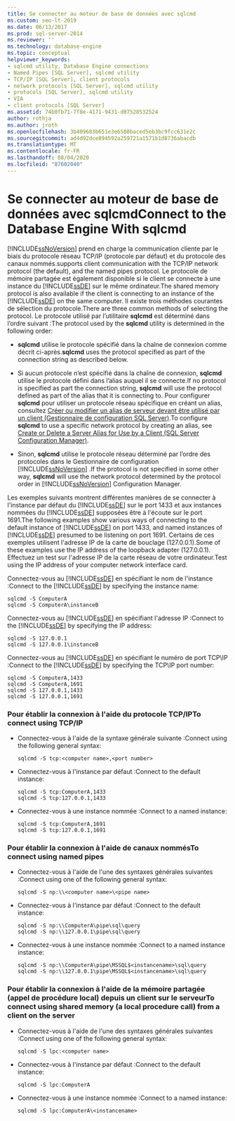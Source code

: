 ```yaml
---
title: Se connecter au moteur de base de données avec sqlcmd
ms.custom: seo-lt-2019
ms.date: 06/13/2017
ms.prod: sql-server-2014
ms.reviewer: ''
ms.technology: database-engine
ms.topic: conceptual
helpviewer_keywords:
- sqlcmd utility, Database Engine connections
- Named Pipes [SQL Server], sqlcmd utility
- TCP/IP [SQL Server], client protocols
- network protocols [SQL Server], sqlcmd utility
- protocols [SQL Server], sqlcmd utility
- VIA
- client protocols [SQL Server]
ms.assetid: 74b0fb71-7f8e-4171-9431-d07528532524
author: rothja
ms.author: jroth
ms.openlocfilehash: 3b409683b651e3e6508baced5eb3bc9fcc631e2c
ms.sourcegitcommit: ad4d92dce894592a259721a1571b1d8736abacdb
ms.translationtype: MT
ms.contentlocale: fr-FR
ms.lasthandoff: 08/04/2020
ms.locfileid: "87602040"
---
```

# <a name="connect-to-the-database-engine-with-sqlcmd"></a><span data-ttu-id="d1150-102">Se connecter au moteur de base de données avec sqlcmd</span><span class="sxs-lookup"><span data-stu-id="d1150-102">Connect to the Database Engine With sqlcmd</span></span>
  [!INCLUDE[ssNoVersion](../../includes/ssnoversion-md.md)] <span data-ttu-id="d1150-103">prend en charge la communication cliente par le biais du protocole réseau TCP/IP (protocole par défaut) et du protocole des canaux nommés.</span><span class="sxs-lookup"><span data-stu-id="d1150-103">supports client communication with the TCP/IP network protocol (the default), and the named pipes protocol.</span></span> <span data-ttu-id="d1150-104">Le protocole de mémoire partagée est également disponible si le client se connecte à une instance du [!INCLUDE[ssDE](../../includes/ssde-md.md)] sur le même ordinateur.</span><span class="sxs-lookup"><span data-stu-id="d1150-104">The shared memory protocol is also available if the client is connecting to an instance of the [!INCLUDE[ssDE](../../includes/ssde-md.md)] on the same computer.</span></span> <span data-ttu-id="d1150-105">Il existe trois méthodes courantes de sélection du protocole.</span><span class="sxs-lookup"><span data-stu-id="d1150-105">There are three common methods of selecting the protocol.</span></span> <span data-ttu-id="d1150-106">Le protocole utilisé par l’utilitaire **sqlcmd** est déterminé dans l’ordre suivant :</span><span class="sxs-lookup"><span data-stu-id="d1150-106">The protocol used by the **sqlcmd** utility is determined in the following order:</span></span>  
  
-   <span data-ttu-id="d1150-107">**sqlcmd** utilise le protocole spécifié dans la chaîne de connexion comme décrit ci-après.</span><span class="sxs-lookup"><span data-stu-id="d1150-107">**sqlcmd** uses the protocol specified as part of the connection string as described below.</span></span>  
  
-   <span data-ttu-id="d1150-108">Si aucun protocole n’est spécifié dans la chaîne de connexion, **sqlcmd** utilise le protocole défini dans l’alias auquel il se connecte.</span><span class="sxs-lookup"><span data-stu-id="d1150-108">If no protocol is specified as part the connection string, **sqlcmd** will use the protocol defined as part of the alias that it is connecting to.</span></span> <span data-ttu-id="d1150-109">Pour configurer **sqlcmd** pour utiliser un protocole réseau spécifique en créant un alias, consultez [Créer ou modifier un alias de serveur devant être utilisé par un client &#40;Gestionnaire de configuration SQL Server&#41;](../../database-engine/configure-windows/create-or-delete-a-server-alias-for-use-by-a-client.md).</span><span class="sxs-lookup"><span data-stu-id="d1150-109">To configure **sqlcmd** to use a specific network protocol by creating an alias, see [Create or Delete a Server Alias for Use by a Client &#40;SQL Server Configuration Manager&#41;](../../database-engine/configure-windows/create-or-delete-a-server-alias-for-use-by-a-client.md).</span></span>  
  
-   <span data-ttu-id="d1150-110">Sinon, **sqlcmd** utilise le protocole réseau déterminé par l’ordre des protocoles dans le Gestionnaire de configuration [!INCLUDE[ssNoVersion](../../includes/ssnoversion-md.md)] .</span><span class="sxs-lookup"><span data-stu-id="d1150-110">If the protocol is not specified in some other way, **sqlcmd** will use the network protocol determined by the protocol order in [!INCLUDE[ssNoVersion](../../includes/ssnoversion-md.md)] Configuration Manager.</span></span>  
  
 <span data-ttu-id="d1150-111">Les exemples suivants montrent différentes manières de se connecter à l'instance par défaut du [!INCLUDE[ssDE](../../includes/ssde-md.md)] sur le port 1433 et aux instances nommées du [!INCLUDE[ssDE](../../includes/ssde-md.md)] supposées être à l'écoute sur le port 1691.</span><span class="sxs-lookup"><span data-stu-id="d1150-111">The following examples show various ways of connecting to the default instance of [!INCLUDE[ssDE](../../includes/ssde-md.md)] on port 1433, and named instances of [!INCLUDE[ssDE](../../includes/ssde-md.md)] presumed to be listening on port 1691.</span></span> <span data-ttu-id="d1150-112">Certains de ces exemples utilisent l'adresse IP de la carte de bouclage (127.0.0.1).</span><span class="sxs-lookup"><span data-stu-id="d1150-112">Some of these examples use the IP address of the loopback adapter (127.0.0.1).</span></span> <span data-ttu-id="d1150-113">Effectuez un test sur l'adresse IP de la carte réseau de votre ordinateur.</span><span class="sxs-lookup"><span data-stu-id="d1150-113">Test using the IP address of your computer network interface card.</span></span>  
  
 <span data-ttu-id="d1150-114">Connectez-vous au [!INCLUDE[ssDE](../../includes/ssde-md.md)] en spécifiant le nom de l'instance :</span><span class="sxs-lookup"><span data-stu-id="d1150-114">Connect to the [!INCLUDE[ssDE](../../includes/ssde-md.md)] by specifying the instance name:</span></span>  
  
```  
sqlcmd -S ComputerA  
sqlcmd -S ComputerA\instanceB  
```  
  
 <span data-ttu-id="d1150-115">Connectez-vous au [!INCLUDE[ssDE](../../includes/ssde-md.md)] en spécifiant l'adresse IP :</span><span class="sxs-lookup"><span data-stu-id="d1150-115">Connect to the [!INCLUDE[ssDE](../../includes/ssde-md.md)] by specifying the IP address:</span></span>  
  
```  
sqlcmd -S 127.0.0.1  
sqlcmd -S 127.0.0.1\instanceB  
```  
  
 <span data-ttu-id="d1150-116">Connectez-vous au [!INCLUDE[ssDE](../../includes/ssde-md.md)] en spécifiant le numéro de port TCP\IP :</span><span class="sxs-lookup"><span data-stu-id="d1150-116">Connect to the [!INCLUDE[ssDE](../../includes/ssde-md.md)] by specifying the TCP\IP port number:</span></span>  
  
```  
sqlcmd -S ComputerA,1433  
sqlcmd -S ComputerA,1691  
sqlcmd -S 127.0.0.1,1433  
sqlcmd -S 127.0.0.1,1691  
```  
  
### <a name="to-connect-using-tcpip"></a><span data-ttu-id="d1150-117">Pour établir la connexion à l'aide du protocole TCP/IP</span><span class="sxs-lookup"><span data-stu-id="d1150-117">To connect using TCP/IP</span></span>  
  
-   <span data-ttu-id="d1150-118">Connectez-vous à l'aide de la syntaxe générale suivante :</span><span class="sxs-lookup"><span data-stu-id="d1150-118">Connect using the following general syntax:</span></span>  
  
    ```  
    sqlcmd -S tcp:<computer name>,<port number>  
    ```  
  
-   <span data-ttu-id="d1150-119">Connectez-vous à l'instance par défaut :</span><span class="sxs-lookup"><span data-stu-id="d1150-119">Connect to the default instance:</span></span>  
  
    ```  
    sqlcmd -S tcp:ComputerA,1433  
    sqlcmd -S tcp:127.0.0.1,1433  
    ```  
  
-   <span data-ttu-id="d1150-120">Connectez-vous à une instance nommée :</span><span class="sxs-lookup"><span data-stu-id="d1150-120">Connect to a named instance:</span></span>  
  
    ```  
    sqlcmd -S tcp:ComputerA,1691  
    sqlcmd -S tcp:127.0.0.1,1691  
    ```  
  
### <a name="to-connect-using-named-pipes"></a><span data-ttu-id="d1150-121">Pour établir la connexion à l'aide de canaux nommés</span><span class="sxs-lookup"><span data-stu-id="d1150-121">To connect using named pipes</span></span>  
  
-   <span data-ttu-id="d1150-122">Connectez-vous à l'aide de l'une des syntaxes générales suivantes :</span><span class="sxs-lookup"><span data-stu-id="d1150-122">Connect using one of the following general syntax:</span></span>  
  
    ```  
    sqlcmd -S np:\\<computer name>\<pipe name>  
    ```  
  
-   <span data-ttu-id="d1150-123">Connectez-vous à l'instance par défaut :</span><span class="sxs-lookup"><span data-stu-id="d1150-123">Connect to the default instance:</span></span>  
  
    ```  
    sqlcmd -S np:\\ComputerA\pipe\sql\query  
    sqlcmd -S np:\\127.0.0.1\pipe\sql\query  
    ```  
  
-   <span data-ttu-id="d1150-124">Connectez-vous à une instance nommée :</span><span class="sxs-lookup"><span data-stu-id="d1150-124">Connect to a named instance instance:</span></span>  
  
    ```  
    sqlcmd -S np:\\ComputerA\pipe\MSSQL$<instancename>\sql\query  
    sqlcmd -S np:\\127.0.0.1\pipe\MSSQL$<instancename>\sql\query  
    ```  
  
### <a name="to-connect-using-shared-memory-a-local-procedure-call-from-a-client-on-the-server"></a><span data-ttu-id="d1150-125">Pour établir la connexion à l'aide de la mémoire partagée (appel de procédure local) depuis un client sur le serveur</span><span class="sxs-lookup"><span data-stu-id="d1150-125">To connect using shared memory (a local procedure call) from a client on the server</span></span>  
  
-   <span data-ttu-id="d1150-126">Connectez-vous à l'aide de l'une des syntaxes générales suivantes :</span><span class="sxs-lookup"><span data-stu-id="d1150-126">Connect using one of the following general syntax:</span></span>  
  
    ```  
    sqlcmd -S lpc:<computer name>  
    ```  
  
-   <span data-ttu-id="d1150-127">Connectez-vous à l'instance par défaut :</span><span class="sxs-lookup"><span data-stu-id="d1150-127">Connect to the default instance:</span></span>  
  
    ```  
    sqlcmd -S lpc:ComputerA  
    ```  
  
-   <span data-ttu-id="d1150-128">Connectez-vous à une instance nommée :</span><span class="sxs-lookup"><span data-stu-id="d1150-128">Connect to a named instance:</span></span>  
  
    ```  
    sqlcmd -S lpc:ComputerA\<instancename>  
    ```  
  
  
